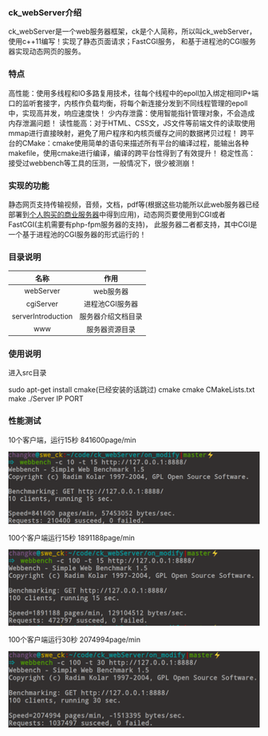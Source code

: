### ck_webServer介绍

ck_webServer是一个web服务器框架，ck是个人简称，所以叫ck_webServer，使用c++11编写！实现了静态页面请求；FastCGI服务，
和基于进程池的CGI服务器实现动态网页的服务。

### 特点

高性能：使用多线程和IO多路复用技术，往每个线程中的epoll加入绑定相同IP+端口的监听套接字，内核作负载均衡，将每个新连接分发到不同线程管理的epoll中，实现高并发，响应速度快！
少内存泄露：使用智能指针管理对象，不会造成内存泄漏问题！
读性能高：对于HTML、CSS文，JS文件等前端文件的读取使用mmap进行直接映射，避免了用户程序和内核页缓存之间的数据拷贝过程！
跨平台的CMake：cmake使用简单的语句来描述所有平台的编译过程，能输出各种makefile，使用cmake进行编译，编译的跨平台性得到了有效提升！
稳定性高：接受过webbench等工具的压测，一般情况下，很少被测崩！

### 实现的功能

静态网页支持传输视频，音频，文档，pdf等(根据这些功能所以此web服务器已经部署到[个人购买的商业服务器](http://changke.fun:3065)中得到应用)，动态网页要使用到CGI或者FastCGI(主机需要有php-fpm服务器的支持)，
此服务器二者都支持，其中CGI是一个基于进程池的CGI服务器的形式运行的！

### 目录说明

|名称|作用|
|:---:|:---:|
|webServer|web服务器|
|cgiServer|进程池CGI服务器|
|serverIntroduction|服务器介绍文档目录|
|www|服务器资源目录|

### 使用说明

进入src目录

sudo apt-get install cmake(已经安装的话跳过)
cmake
cmake CMakeLists.txt
make
./Server IP PORT

### 性能测试

10个客户端，运行15秒
841600page/min

![tu](10_15.png)

100个客户端运行15秒
1891188page/min

![tu](100_15.png)

100个客户端运行30秒
2074994page/min

![tu](100_30.png)


